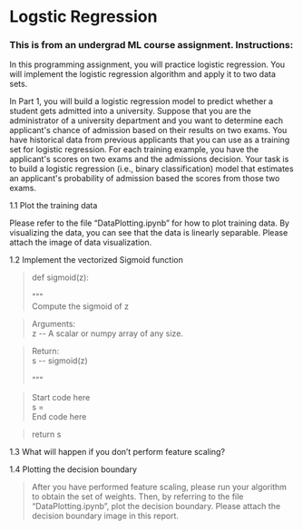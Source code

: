 # Logstic Regression

### This is from an undergrad ML course assignment. Instructions:

In this programming assignment, you will practice logistic regression. You will implement the logistic regression algorithm and apply it to two data sets.

In Part 1, you will build a logistic regression model to predict whether a student gets admitted into a university. Suppose that you are the administrator of a university department and you want to determine each applicant's chance of admission based on their results on two exams. You have historical data from previous applicants that you can use as a training set for logistic regression. For each training example, you have the applicant's scores on two exams and the admissions decision.
Your task is to build a logistic regression (i.e., binary classification) model that estimates an applicant's probability of admission based the scores from those two exams. 

1.1	Plot the training data

Please refer to the file “DataPlotting.ipynb” for how to plot training data. By visualizing the data, you can see that the data is linearly separable. Please attach the image of data visualization.

1.2	Implement the vectorized Sigmoid function
> def sigmoid(z):<br/><br/>
    """<br/>
    Compute the sigmoid of z<br/>

> Arguments:<br/>
z -- A scalar or numpy array of any size.<br/>

> Return:<br/>
s -- sigmoid(z)<br/><br/>
"""

> Start code here  
s =<br/>
End code here
    
> return s

1.3 What will happen if you don’t perform feature scaling?

1.4 Plotting the decision boundary
> After you have performed feature scaling, please run your algorithm to obtain the set of weights. Then, by referring to the file “DataPlotting.ipynb”, plot the decision boundary. Please attach the decision boundary image in this report.

